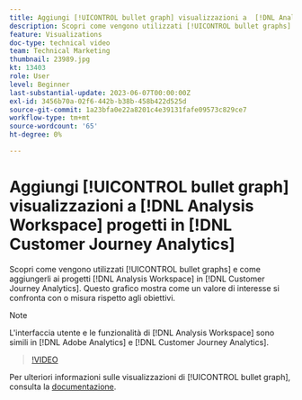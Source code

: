 ```yaml
---
title: Aggiungi [!UICONTROL bullet graph] visualizzazioni a  [!DNL Analysis Workspace]  progetti
description: Scopri come vengono utilizzati [!UICONTROL bullet graphs] e come aggiungerli a  [!DNL Analysis Workspace] progetti in [!DNL Customer Journey Analytics].
feature: Visualizations
doc-type: technical video
team: Technical Marketing
thumbnail: 23989.jpg
kt: 13403
role: User
level: Beginner
last-substantial-update: 2023-06-07T00:00:00Z
exl-id: 3456b70a-02f6-442b-b38b-458b422d525d
source-git-commit: 1a23bfa0e22a8201c4e39131fafe09573c829ce7
workflow-type: tm+mt
source-wordcount: '65'
ht-degree: 0%

---
```


# Aggiungi [!UICONTROL bullet graph] visualizzazioni a [!DNL Analysis Workspace] progetti in [!DNL Customer Journey Analytics]

Scopri come vengono utilizzati [!UICONTROL bullet graphs] e come aggiungerli ai progetti [!DNL Analysis Workspace] in [!DNL Customer Journey Analytics]. Questo grafico mostra come un valore di interesse si confronta con o misura rispetto agli obiettivi.

>[!NOTE]
>
>L&#39;interfaccia utente e le funzionalità di [!DNL Analysis Workspace] sono simili in [!DNL Adobe Analytics] e [!DNL Customer Journey Analytics].

>[!VIDEO](https://video.tv.adobe.com/v/329424/?quality=12&learn=on&captions=ita)

Per ulteriori informazioni sulle visualizzazioni di [!UICONTROL bullet graph], consulta la [documentazione](https://experienceleague.adobe.com/docs/analytics-platform/using/cja-workspace/visualizations/bullet-graph.html?lang=it).

